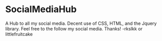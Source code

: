 # SocialMediaHub
A Hub to all my social media. Decent use of CSS, HTML, and the Jquery library.
Feel free to the follow my social media. 
Thanks!
-rkslkk or littlefruitcake
